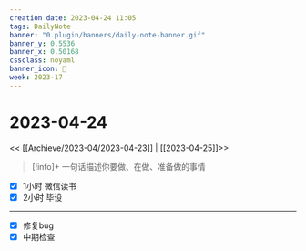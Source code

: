 ```yaml
---
creation date: 2023-04-24 11:05
tags: DailyNote
banner: "0.plugin/banners/daily-note-banner.gif"
banner_y: 0.5536
banner_x: 0.50168
cssclass: noyaml
banner_icon: 💌
week: 2023-17
---
```


# 2023-04-24

<< [[Archieve/2023-04/2023-04-23]] | [[2023-04-25]]>>


> [!info]+ 一句话描述你要做、在做、准备做的事情
> 


- [x] 1小时 微信读书
- [x] 2小时 毕设

---

- [x] 修复bug
- [x] 中期检查
